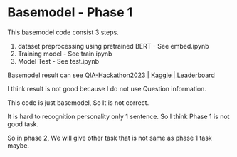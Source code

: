 # Basemodel - Phase 1

This basemodel code consist 3 steps.

1) dataset preprocessing using pretrained BERT - See embed.ipynb
2) Training model - See train.ipynb
3) Model Test - See test.ipynb



Basemodel result can see [QIA-Hackathon2023 | Kaggle | Leaderboard](https://www.kaggle.com/competitions/qia-hackathon2023/leaderboard)

 I think result is not good because I do not use Question information.

This code is just basemodel, So It is not correct.





It is hard to recognition personality only 1 sentence. So I think Phase 1 is not good task. 

So in phase 2, We will give other task that is not same as phase 1 task maybe.








